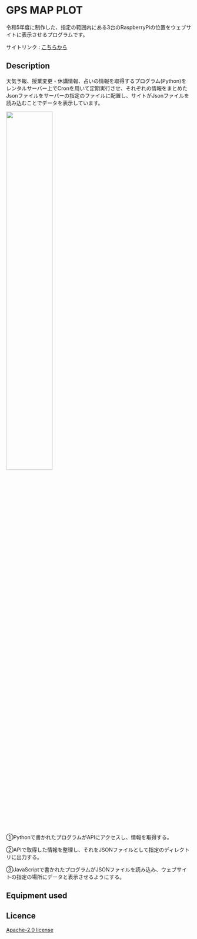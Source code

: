 GPS MAP PLOT
====
令和5年度に制作した、指定の範囲内にある3台のRaspberryPiの位置をウェブサイトに表示させるプログラムです。

サイトリンク : [こちらから](http://iaei0.starfree.jp/GPS-SPY/MAP_GitHub.php)

## Description
天気予報、授業変更・休講情報、占いの情報を取得するプログラム(Python)をレンタルサーバー上でCronを用いて定期実行させ、それぞれの情報をまとめたJsonファイルをサーバーの指定のファイルに配置し、サイトがJsonファイルを読み込むことでデータを表示しています。

<img width="50%" src="https://github.com/IA-EI0/DashBoard_Web/assets/86182861/bdebd634-cd9f-4c0c-8dbf-6139eafc8e14"></img>

①Pythonで書かれたプログラムがAPIにアクセスし、情報を取得する。

②APIで取得した情報を整理し、それをJSONファイルとして指定のディレクトリに出力する。

③JavaScriptで書かれたプログラムがJSONファイルを読み込み、ウェブサイトの指定の場所にデータと表示させるようにする。

## Equipment used

## Licence
[Apache-2.0 license](https://github.com/IA-EI0/GPS_MAP_PLOT/blob/main/LICENSE)
